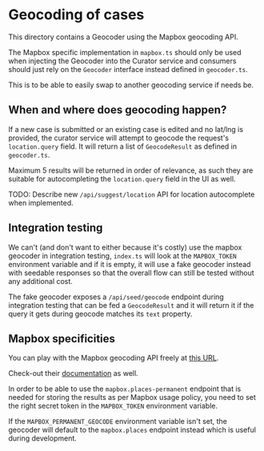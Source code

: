 # Geocoding of cases

This directory contains a Geocoder using the Mapbox geocoding API.

The Mapbox specific implementation in `mapbox.ts` should only be used when injecting the Geocoder into the Curator service and consumers should just rely on the `Geocoder` interface instead defined in `geocoder.ts`.

This is to be able to easily swap to another geocoding service if needs be.

## When and where does geocoding happen?

If a new case is submitted or an existing case is edited and no lat/lng is provided, the curator service will attempt to geocode the request's `location.query` field.
It will return a list of `GeocodeResult` as defined in `geocoder.ts`.

Maximum 5 results will be returned in order of relevance, as such they are suitable for autocompleting the `location.query` field in the UI as well.

TODO: Describe new `/api/suggest/location` API for location autocomplete when implemented.

## Integration testing

We can't (and don't want to either because it's costly) use the mapbox geocoder in integration testing, `index.ts` will look at the `MAPBOX_TOKEN` environment variable and if it is empty, it will use a fake geocoder instead with seedable responses so that the overall flow can still be tested without any additional cost.

The fake geocoder exposes a `/api/seed/geocode` endpoint during integration testing that can be fed a `GeocodeResult` and it will return it if the query it gets during geocode matches its `text` property.

## Mapbox specificities

You can play with the Mapbox geocoding API freely at [this URL](https://docs.mapbox.com/search-playground/).

Check-out their [documentation](https://docs.mapbox.com/api/search/) as well.

In order to be able to use the `mapbox.places-permanent` endpoint that is needed for storing the results as per Mapbox usage policy, you need to set the right secret token in the `MAPBOX_TOKEN` environment variable.

If the `MAPBOX_PERMANENT_GEOCODE` environment variable isn't set, the geocoder will default to the `mapbox.places` endpoint instead which is useful during development.